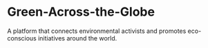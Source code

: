 # Green-Across-the-Globe
A platform that connects environmental activists and promotes eco-conscious initiatives around the world.
